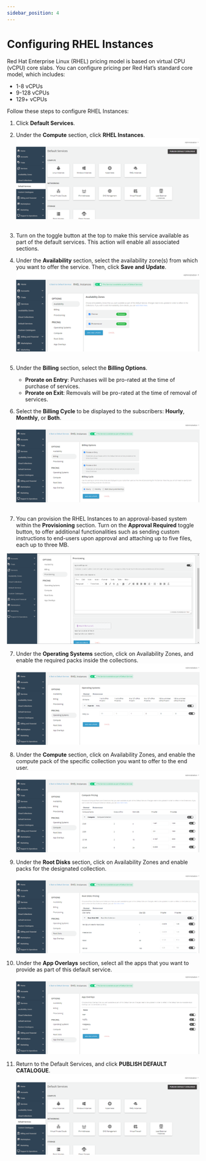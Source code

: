 ```yaml
---
sidebar_position: 4
---
```

# Configuring RHEL Instances

Red Hat Enterprise Linux (RHEL) pricing model is based on virtual CPU (vCPU) core slabs. You can configure pricing per Red Hat’s standard core model, which includes:
- 1-8 vCPUs
- 9-128 vCPUs
- 129+ vCPUs

Follow these steps to configure RHEL Instances:

1. Click **Default Services**.
2. Under the **Compute** section, click **RHEL Instances**.
![Configuring Linux Instances](img/rhel.png) 

4. Turn on the toggle button at the top to make this service available as part of the default services. This action will enable all associated sections.
5. Under the **Availability** section, select the availability zone(s) from which you want to offer the service. Then, click **Save and Update**.
![Configuring Linux Instances](img/rhel1.png) 
5. Under the **Billing** section, select the **Billing Options**.
	- **Prorate on Entry**: Purchases will be pro-rated at the time of purchase of services.
	- **Prorate on Exit**: Removals will be pro-rated at the time of removal of services.
6. Select the **Billing Cycle** to be displayed to the subscribers: **Hourly**, **Monthly**, or **Both**.
![Configuring Linux Instances](img/rhel2.png) 

7. You can provision the RHEL Instances to an approval-based system within the **Provisioning** section. Turn on the **Approval Required** toggle button, to offer additional functionalities such as sending custom instructions to end-users upon approval and attaching up to five files, each up to three MB.

![Configuring Linux Instances](img/linux3.png)

7. Under the **Operating Systems** section, click on Availability Zones, and enable the required packs inside the collections.
![Configuring Linux Instances](img/rhel4.png)

8. Under the **Compute** section, click on  Availability Zones, and enable the compute pack of the specific collection you want to offer to the end user.
![Configuring Linux Instances](img/rhel5.png)

9. Under the **Root Disks** section, click on Availability Zones and enable packs for the designated collection.
![Configuring Linux Instances](img/rhel6.png)

10. Under the **App Overlays** section, select all the apps that you want to provide as part of this default service. 
![Configuring Linux Instances](img/rhel7.png)

11. Return to the Default Services, and click **PUBLISH DEFAULT CATALOGUE**.
![Configuring Linux Instances](img/rhel.png) 